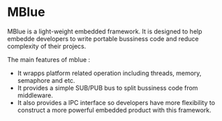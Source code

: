 # MBlue
MBlue is a light-weight embedded framework. 
It is designed to help embedde developers to write portable bussiness code and reduce complexity of their projecs. 

The main features of mblue :
* It wrapps platform related operation including threads, memory, semaphore and etc.
* It provides a simple SUB/PUB bus to split bussiness code from  middleware.
* It also provides a IPC interface so developers have more flexibility to construct a more powerful embedded product with this framework.
